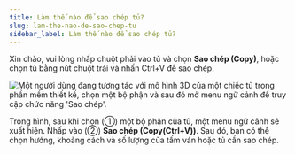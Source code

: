 ```yaml
---
title: Làm thế nào để sao chép tủ?
slug: lam-the-nao-de-sao-chep-tu
sidebar_label: Làm thế nào để sao chép tủ?
---
```


Xin chào, vui lòng nhấp chuột phải vào tủ và chọn **Sao chép (Copy)**, hoặc chọn tủ bằng nút chuột trái và nhấn Ctrl+V để sao chép.

![Một người dùng đang tương tác với mô hình 3D của một chiếc tủ trong phần mềm thiết kế, chọn một bộ phận và sau đó mở menu ngữ cảnh để truy cập chức năng 'Sao chép'.](https://storage.googleapis.com/jegavn_kb/images/99443584-74d1-4093-ae76-8dcc6114e813.png)

Trong hình, sau khi chọn (①) một bộ phận của tủ, một menu ngữ cảnh sẽ xuất hiện. Nhấp vào (②) **Sao chép (Copy(Ctrl+V))**. Sau đó, bạn có thể chọn hướng, khoảng cách và số lượng của tấm ván hoặc tủ cần sao chép.